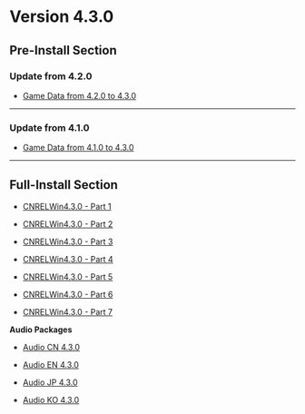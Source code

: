 # Version 4.3.0

## Pre-Install Section

### Update from 4.2.0

- [Game Data from 4.2.0 to 4.3.0](https://autopatchcn.yuanshen.com/client_app/update/hk4e_cn/18/zh-cn_4.2.0_4.3.0_hdiff_WViOf1Ue09GxR3n2.zip)

----

### Update from 4.1.0

- [Game Data from 4.1.0 to 4.3.0](https://autopatchcn.yuanshen.com/client_app/update/hk4e_cn/18/zh-cn_4.1.0_4.3.0_hdiff_SVWisq8tMckrZjJz.zip)

----

## Full-Install Section

- [CNRELWin4.3.0 - Part 1](https://autopatchcn.yuanshen.com/client_app/download/pc_zip/20231208190455_Hej85Uh2vkx38Tia/YuanShen_4.3.0.zip.001)

- [CNRELWin4.3.0 - Part 2](https://autopatchcn.yuanshen.com/client_app/download/pc_zip/20231208190455_Hej85Uh2vkx38Tia/YuanShen_4.3.0.zip.002)

- [CNRELWin4.3.0 - Part 3](https://autopatchcn.yuanshen.com/client_app/download/pc_zip/20231208190455_Hej85Uh2vkx38Tia/YuanShen_4.3.0.zip.003)

- [CNRELWin4.3.0 - Part 4](https://autopatchcn.yuanshen.com/client_app/download/pc_zip/20231208190455_Hej85Uh2vkx38Tia/YuanShen_4.3.0.zip.004)

- [CNRELWin4.3.0 - Part 5](https://autopatchcn.yuanshen.com/client_app/download/pc_zip/20231208190455_Hej85Uh2vkx38Tia/YuanShen_4.3.0.zip.005)

- [CNRELWin4.3.0 - Part 6](https://autopatchcn.yuanshen.com/client_app/download/pc_zip/20231208190455_Hej85Uh2vkx38Tia/YuanShen_4.3.0.zip.006)

- [CNRELWin4.3.0 - Part 7](https://autopatchcn.yuanshen.com/client_app/download/pc_zip/20231208190455_Hej85Uh2vkx38Tia/YuanShen_4.3.0.zip.007)

**Audio Packages**

- [Audio CN 4.3.0](https://autopatchcn.yuanshen.com/client_app/download/pc_zip/20231208190455_Hej85Uh2vkx38Tia/Audio_Chinese_4.3.0.zip)

- [Audio EN 4.3.0](https://autopatchcn.yuanshen.com/client_app/download/pc_zip/20231208190455_Hej85Uh2vkx38Tia/Audio_English(US)_4.3.0.zip)

- [Audio JP 4.3.0](https://autopatchcn.yuanshen.com/client_app/download/pc_zip/20231208190455_Hej85Uh2vkx38Tia/Audio_Japanese_4.3.0.zip)

- [Audio KO 4.3.0](https://autopatchcn.yuanshen.com/client_app/download/pc_zip/20231208190455_Hej85Uh2vkx38Tia/Audio_Korean_4.3.0.zip)
